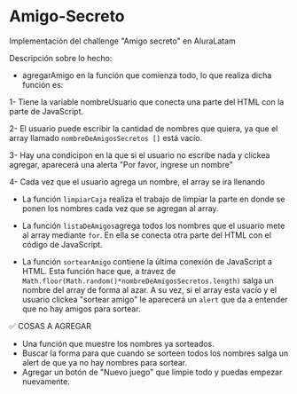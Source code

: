 # Amigo-Secreto
Implementación del challenge "Amigo secreto" en AluraLatam

Descripción sobre lo hecho:

- agregarAmigo en la función que comienza todo, lo que realiza dicha función es:

1- Tiene la variable nombreUsuario que conecta una parte del HTML con la parte de JavaScript.

2- El usuario puede escribir la cantidad de nombres que quiera, ya que el array llamado ```nombreDeAmigosSecretos []``` está vacío.

3- Hay una condicipon en la que si el usuario no escribe nada y clickea agregar, aparecerá una alerta "Por favor, ingrese un nombre"

4- Cada vez que el usuario agrega un nombre, el array se ira llenando

- La función ```limpiarCaja``` realiza el trabajo de limpiar la parte en donde se ponen los nombres cada vez que se agregan al array.

- La función ```listaDeAmigos```agrega todos los nombres que el usuario mete al array mediante ```for```. En ella se conecta otra parte del HTML con el código de JavaScript.

- La función ```sortearAmigo``` contiene la última conexión de JavaScript a HTML. Esta función hace que, a travez de ```Math.floor(Math.random()*nombreDeAmigosSecretos.length)``` salga un nombre del array de forma al azar. A su vez, si el array esta vacío y el usuario clickea "sortear amigo" le aparecerá un ```alert``` que da a entender que no hay amigos para sortear.

✅ COSAS A AGREGAR
- Una función que muestre los nombres ya sorteados.
- Buscar la forma para que cuando se sorteen todos los nombres salga un alert de que ya no hay nombres para sortear.
- Agregar un botón de "Nuevo juego" que limpie todo y puedas empezar nuevamente.
